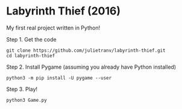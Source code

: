 # Labyrinth Thief (2016)

My first real project written in Python!

Step 1. Get the code

```
git clone https://github.com/julietranv/labyrinth-thief.git
cd labyrinth-thief
```

Step 2. Install Pygame (assuming you already have Python installed)

```
python3 -m pip install -U pygame --user
```

Step 3. Play!

```
python3 Game.py
```
